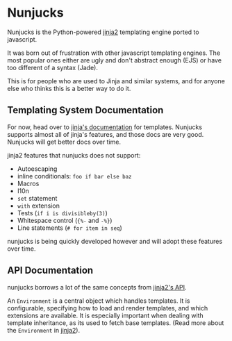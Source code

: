 
Nunjucks
========

Nunjucks is the Python-powered [jinja2](http://jinja.pocoo.org/)
templating engine ported to javascript.

It was born out of frustration with other javascript templating
engines. The most popular ones either are ugly and don't abstract
enough (EJS) or have too different of a syntax (Jade).

This is for people who are used to Jinja and similar systems, and for
anyone else who thinks this is a better way to do it.

Templating System Documentation
-------------------------------

For now, head over to [jinja's
documentation](http://jinja.pocoo.org/docs/templates/) for templates.
Nunjucks supports almost all of jinja's features, and those docs are
very good. Nunjucks will get better docs over time.

jinja2 features that nunjucks does not support:

* Autoescaping
* inline conditionals: `foo if bar else baz`
* Macros
* l10n
* `set` statement
* `with` extension
* Tests (`if i is divisibleby(3)`)
* Whitespace control (`{%-` and `-%}`)
* Line statements (`# for item in seq`)

nunjucks is being quickly developed however and will adopt these
features over time.

API Documentation
-----------------

nunjucks borrows a lot of the same concepts from [jinja2's
API](http://jinja.pocoo.org/docs/api/).

An `Environment` is a central object which handles templates. It is
configurable, specifying how to load and render templates, and which
extensions are available. It is especially important when dealing with
template inheritance, as its used to fetch base templates. (Read more
about the `Environment` in
[jinja2](http://jinja.pocoo.org/docs/api/#basics)).

